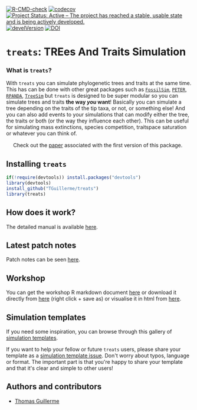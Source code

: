 [![R-CMD-check](https://github.com/TGuillerme/treats/workflows/R-CMD-check/badge.svg)](https://github.com/TGuillerme/treats/actions)
[![codecov](https://codecov.io/gh/TGuillerme/treats/graph/badge.svg?token=NY0M0TX334)](https://codecov.io/gh/TGuillerme/treats)
[![Project Status: Active – The project has reached a stable, usable state and is being actively developed.](https://www.repostatus.org/badges/latest/active.svg)](https://www.repostatus.org/#active)
[![develVersion](https://img.shields.io/badge/devel%20version-1.0.3-green.svg?style=flat)](https://github.com/TGuillerme/treats/tree/master)
[![DOI](https://zenodo.org/badge/299272555.svg)](https://zenodo.org/badge/latestdoi/299272555)

<!--
[![minimal R version](https://img.shields.io/badge/R%3E%3D-4.0.0-6666ff.svg)](https://cran.r-project.org/)
[![cran version](http://www.r-pkg.org/badges/version/treats)](https://cran.r-project.org/package=treats)
[![rstudio mirror downloads](http://cranlogs.r-pkg.org/badges/grand-total/treats)](https://github.com/metacran/cranlogs.app)
![](http://cranlogs.r-pkg.org/badges/treats)
-->

# `treats`: TREes And Traits Simulation

### What is `treats`?

With `treats` you can simulate phylogenetic trees and traits at the same time.
This has can be done with other great packages such as [`FossilSim`](https://cran.r-project.org/package=FossilSim), [`PETER`](https://github.com/PuttickMacroevolution/PETER), [`RPANDA`](https://cran.r-project.org/package=RPANDA), [`TreeSim`](https://cran.r-project.org/package=TreeSim) but `treats` is designed to be super modular so you can simulate trees and traits **the way _you_ want**!
Basically you can simulate a tree depending on the traits of the tip taxa, or not, or something else!
And you can also add events to your simulations that can modify either the tree, the traits or both (or the way they influence each other).
This can be useful for simulating mass extinctions, species competition, traitspace saturation or whatever you can think of.

<!-- ![](TreatYoSelf.jpg) -->

<a href="https://besjournals.onlinelibrary.wiley.com/doi/10.1111/2041-210X.14306"><img src="http://tguillerme.github.io/images/OA.png" height="15" widht="5"/></a> 
Check out the [paper](https://besjournals.onlinelibrary.wiley.com/doi/10.1111/2041-210X.14306) associated with the first version of this package.

## Installing `treats`

```r
if(!require(devtools)) install.packages("devtools")
library(devtools)
install_github("TGuillerme/treats")
library(treats)
```

## How does it work?

The detailed manual is available [here](http://tguillerme.github.io/treats.html).

## Latest patch notes

Patch notes can be seen [here](https://github.com/TGuillerme/treats/blob/master/NEWS.md).

## Workshop

You can get the workshop R markdown document [here](https://github.com/TGuillerme/treats/blob/master/inst/vignettes/treats_workshop.Rmd) or download it directly from [here](https://raw.githubusercontent.com/TGuillerme/treats/master/inst/vignettes/treats_workshop.Rmd) (right click + save as) or visualise it in html from [here](https://cdn.githubraw.com/TGuillerme/treats/master/inst/vignettes/treats_workshop.html).

## Simulation templates

If you need some inspiration, you can browse through this gallery of [simulation templates](https://github.com/TGuillerme/treats/issues?q=is%3Aopen+is%3Aissue+label%3A%22simulation+template%22).

If you want to help your fellow or future `treats` users, please share your template as a [simulation template issue](https://github.com/TGuillerme/treats/issues/new?assignees=&labels=simulation+template&projects=&template=simulation-template.md&title=Simulate+something). Don't worry about typos, language or format. The important part is that you're happy to share your template and that it's clear and simple to other users!


Authors and contributors
-------

* [Thomas Guillerme](http://tguillerme.github.io)
